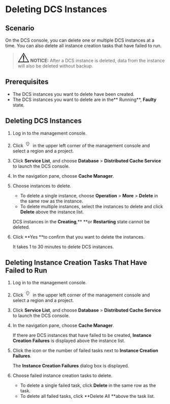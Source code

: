 # Deleting DCS Instances<a name="en-us_topic_0054235819"></a>

## Scenario<a name="section8135151"></a>

On the DCS console, you can delete one or multiple DCS instances at a time. You can also delete all instance creation tasks that have failed to run.

>![](public_sys-resources/icon-notice.gif) **NOTICE:** 
>After a DCS instance is deleted, data from the instance will also be deleted without backup.

## Prerequisites<a name="section6107499"></a>

-   The DCS instances you want to delete have been created.
-   The DCS instances you want to delete are in the** Running**,  **Faulty**  state.

## Deleting DCS Instances<a name="section28432151594"></a>

1.  Log in to the management console.
2.  Click  ![](figures/project.png) in the upper left corner of the management console and select a region and a project.
3.  Click  **Service List**, and choose **Database** \> **Distributed Cache Service**  to launch the DCS console.
4.  In the navigation pane, choose  **Cache Manager**.
5.  Choose instances to delete.

    -   To delete a single instance, choose  **Operation** \> **More** \> **Delete**  in the same row as the instance.
    -   To delete multiple instances, select the instances to delete and click  **Delete**  above the instance list.

    DCS instances in the  **Creating**,** **or  **Restarting**  state cannot be deleted.

6.  Click **Yes **to confirm that you want to delete the instances.

    It takes 1 to 30 minutes to delete DCS instances.


## Deleting Instance Creation Tasks That Have Failed to Run<a name="section61981843115915"></a>

1.  Log in to the management console.
2.  Click  ![](figures/project.png) in the upper left corner of the management console and select a region and a project.
3.  Click  **Service List**, and choose **Database** \> **Distributed Cache Service**  to launch the DCS console.
4.  In the navigation pane, choose  **Cache Manager**.

    If there are DCS instances that have failed to be created,  **Instance Creation Failures**  is displayed above the instance list.

5.  Click the icon or the number of failed tasks next to  **Instance Creation Failures**.

    The  **Instance Creation Failures**  dialog box is displayed.

6.  Choose failed instance creation tasks to delete.
    -   To delete a single failed task, click  **Delete**  in the same row as the task.
    -   To delete all failed tasks, click  **Delete All **above the task list.


